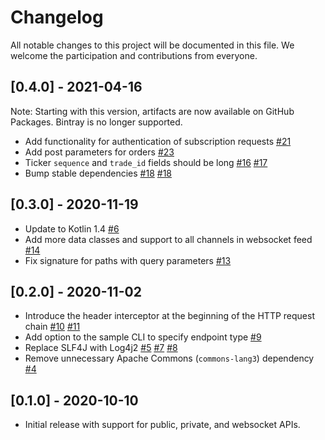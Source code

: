 # Changelog

All notable changes to this project will be documented in this file.
We welcome the participation and contributions from everyone.

## [0.4.0] - 2021-04-16

Note: Starting with this version, artifacts are now available on GitHub Packages. Bintray is no longer supported.

- Add functionality for authentication of subscription requests [#21](https://github.com/westwinglabs/coinbase-kotlin/pull/21)
- Add post parameters for orders [#23](https://github.com/westwinglabs/coinbase-kotlin/pull/23)
- Ticker `sequence` and `trade_id` fields should be long [#16](https://github.com/westwinglabs/coinbase-kotlin/pull/16) [#17](https://github.com/westwinglabs/coinbase-kotlin/pull/17)
- Bump stable dependencies [#18](https://github.com/westwinglabs/coinbase-kotlin/pull/18) [#18](https://github.com/westwinglabs/coinbase-kotlin/pull/22)

## [0.3.0] - 2020-11-19

- Update to Kotlin 1.4 [#6](https://github.com/westwinglabs/coinbase-kotlin/pull/6)
- Add more data classes and support to all channels in websocket feed [#14](https://github.com/westwinglabs/coinbase-kotlin/pull/14)
- Fix signature for paths with query parameters [#13](https://github.com/westwinglabs/coinbase-kotlin/pull/13)

## [0.2.0] - 2020-11-02

- Introduce the header interceptor at the beginning of the HTTP request chain [#10](https://github.com/westwinglabs/coinbase-kotlin/pull/10) [#11](https://github.com/westwinglabs/coinbase-kotlin/pull/11)
- Add option to the sample CLI to specify endpoint type [#9](https://github.com/westwinglabs/coinbase-kotlin/pull/9)
- Replace SLF4J with Log4j2 [#5](https://github.com/westwinglabs/coinbase-kotlin/pull/5) [#7](https://github.com/westwinglabs/coinbase-kotlin/pull/7) [#8](https://github.com/westwinglabs/coinbase-kotlin/pull/8)
- Remove unnecessary Apache Commons (`commons-lang3`) dependency [#4](https://github.com/westwinglabs/coinbase-kotlin/pull/4)

## [0.1.0] - 2020-10-10

- Initial release with support for public, private, and websocket APIs.
